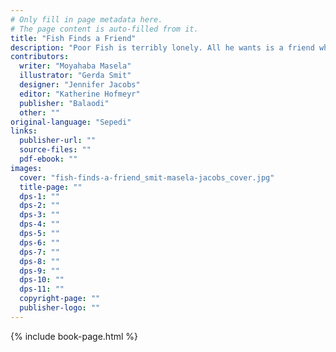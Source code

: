 ```yaml
---
# Only fill in page metadata here.
# The page content is auto-filled from it.
title: "Fish Finds a Friend"
description: "Poor Fish is terribly lonely. All he wants is a friend who will love him just as he is. Will he find someone to play with?"
contributors:
  writer: "Moyahaba Masela"
  illustrator: "Gerda Smit"
  designer: "Jennifer Jacobs"
  editor: "Katherine Hofmeyr"
  publisher: "Balaodi"
  other: ""
original-language: "Sepedi"
links:
  publisher-url: ""
  source-files: ""
  pdf-ebook: ""
images:
  cover: "fish-finds-a-friend_smit-masela-jacobs_cover.jpg"
  title-page: ""
  dps-1: ""
  dps-2: ""
  dps-3: ""
  dps-4: ""
  dps-5: ""
  dps-6: ""
  dps-7: ""
  dps-8: ""
  dps-9: ""
  dps-10: ""
  dps-11: ""
  copyright-page: ""
  publisher-logo: ""
---
```


{% include book-page.html %}

